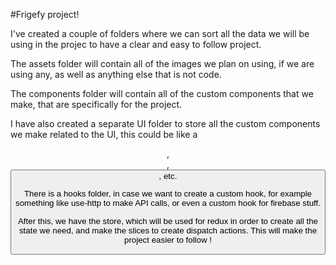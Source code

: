 #Frigefy project! 

I've created a couple of folders where we can sort all the data we will be using in the projec to have a clear and easy to follow project. 

The assets folder will contain all of the images we plan on using, if we are using any, as well as anything else that is not code.

The components folder will contain all of the custom components that we make, that are specifically for the project.

I have also created a separate UI folder to store all the custom components we make related to the UI, this could be like a <Header />, <Footer />, <Button />, etc.

There is a hooks folder, in case we want to create a custom hook, for example something like use-http to make API calls, or even a custom hook for firebase stuff.

After this, we have the store, which will be used for redux in order to create all the state we need, and make the slices to create dispatch actions. This will make the project easier to follow ! 